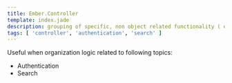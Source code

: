 ```yaml
---
title: Ember.Controller
template: index.jade
description: grouping of specific, non object related functionality ( e.g authentication or search )
tags: [ 'controller', 'authentication', 'search' ]
---
```


Useful when organization logic related to following topics:

* Authentication
* Search